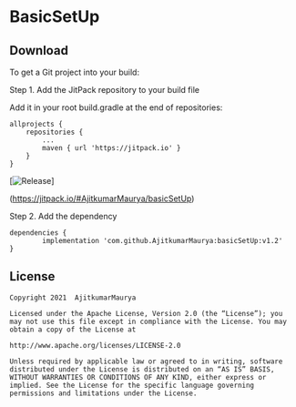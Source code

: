 
BasicSetUp
============


Download
--------

To get a Git project into your build:

Step 1. Add the JitPack repository to your build file

Add it in your root build.gradle at the end of repositories:

    allprojects {
		repositories {
			...
			maven { url 'https://jitpack.io' }
		}
	}
	
[![Release](https://jitpack.io/v/AjitkumarMaurya/basicSetUp.svg)]



(https://jitpack.io/#AjitkumarMaurya/basicSetUp)	
	
Step 2. Add the dependency

    dependencies {
	        implementation 'com.github.AjitkumarMaurya:basicSetUp:v1.2'
	}
	
	
License
-------
	
    Copyright 2021  AjitkumarMaurya
    
    Licensed under the Apache License, Version 2.0 (the “License”); you may not use this file except in compliance with the License. You may obtain a copy of the License at 
   
    http://www.apache.org/licenses/LICENSE-2.0 
   
    Unless required by applicable law or agreed to in writing, software distributed under the License is distributed on an “AS IS” BASIS, WITHOUT WARRANTIES OR CONDITIONS OF ANY KIND, either express or implied. See the License for the specific language governing permissions and limitations under the License.